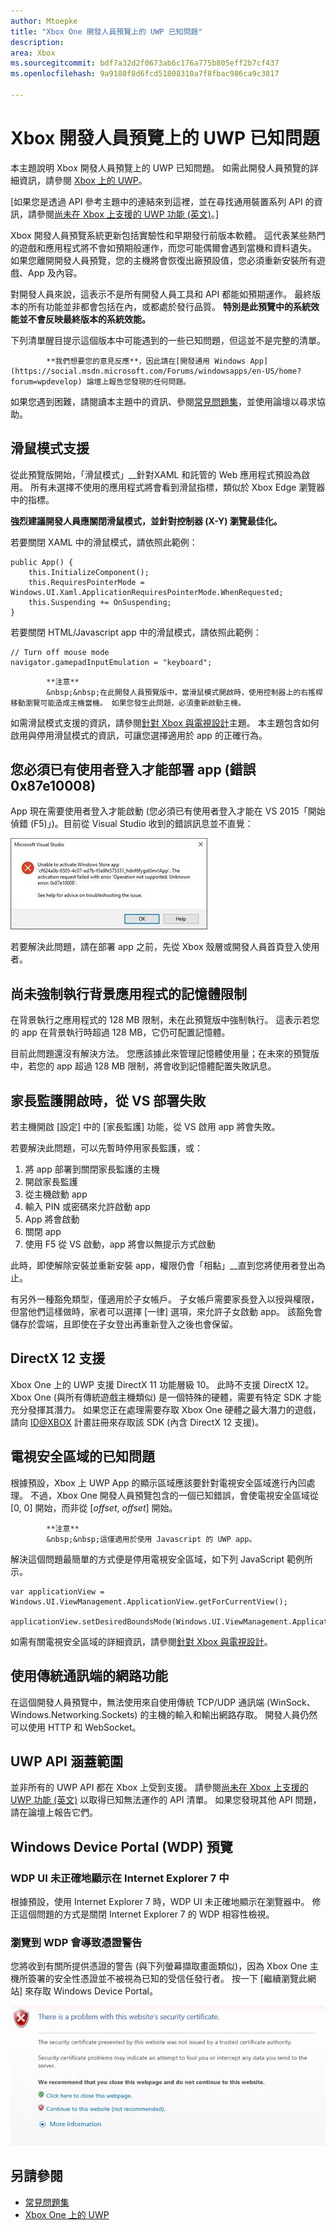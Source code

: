 ```yaml
---
author: Mtoepke
title: "Xbox One 開發人員預覽上的 UWP 已知問題"
description: 
area: Xbox
ms.sourcegitcommit: bdf7a32d2f0673ab6c176a775b805eff2b7cf437
ms.openlocfilehash: 9a9180f8d6fcd51808310a7f8fbac986ca9c3817

---
```


# Xbox 開發人員預覽上的 UWP 已知問題

本主題說明 Xbox 開發人員預覽上的 UWP 已知問題。 如需此開發人員預覽的詳細資訊，請參閱 [Xbox 上的 UWP](index.md)。 

\[如果您是透過 API 參考主題中的連結來到這裡，並在尋找通用裝置系列 API 的資訊，請參閱[尚未在 Xbox 上支援的 UWP 功能 (英文)](http://go.microsoft.com/fwlink/?LinkID=760755)。\]

Xbox 開發人員預覽系統更新包括實驗性和早期發行前版本軟體。 這代表某些熱門的遊戲和應用程式將不會如預期般運作，而您可能偶爾會遇到當機和資料遺失。 如果您離開開發人員預覽，您的主機將會恢復出廠預設值，您必須重新安裝所有遊戲、App 及內容。

對開發人員來說，這表示不是所有開發人員工具和 API 都能如預期運作。 最終版本的所有功能並非都會包括在內，或都處於發行品質。 
**特別是此預覽中的系統效能並不會反映最終版本的系統效能。**

下列清單醒目提示這個版本中可能遇到的一些已知問題，但這並不是完整的清單。 


            **我們想要您的意見反應**，因此請在[開發通用 Windows App](https://social.msdn.microsoft.com/Forums/windowsapps/en-US/home?forum=wpdevelop) 論壇上報告您發現的任何問題。 

如果您遇到困難，請閱讀本主題中的資訊、參閱[常見問題集](frequently-asked-questions.md)，並使用論壇以尋求協助。


<!--## Developing games-->

## 滑鼠模式支援

從此預覽版開始，「滑鼠模式」__針對XAML 和託管的 Web 應用程式預設為啟用。 所有未選擇不使用的應用程式將會看到滑鼠指標，類似於 Xbox Edge 瀏覽器中的指標。

**強烈建議開發人員應關閉滑鼠模式，並針對控制器 (X-Y) 瀏覽最佳化。**

若要關閉 XAML 中的滑鼠模式，請依照此範例：

```code
public App() {
    this.InitializeComponent();
    this.RequiresPointerMode = Windows.UI.Xaml.ApplicationRequiresPointerMode.WhenRequested;
    this.Suspending += OnSuspending;
}
```

若要關閉 HTML/Javascript app 中的滑鼠模式，請依照此範例：

```code
// Turn off mouse mode
navigator.gamepadInputEmulation = "keyboard";
```

> 
            **注意**
            &nbsp;&nbsp;在此開發人員預覽版中，當滑鼠模式開啟時，使用控制器上的右搖桿移動瀏覽可能造成主機當機。 如果您發生此問題，必須重新啟動主機。

如需滑鼠模式支援的資訊，請參閱[針對 Xbox 與電視設計](https://msdn.microsoft.com/en-us/windows/uwp/input-and-devices/designing-for-tv?f=255&MSPPError=-2147217396#mouse-mode)主題。 本主題包含如何啟用與停用滑鼠模式的資訊，可讓您選擇適用於 app 的正確行為。

## 您必須已有使用者登入才能部署 app (錯誤 0x87e10008)

App 現在需要使用者登入才能啟動 (您必須已有使用者登入才能在 VS 2015「開始偵錯 (F5)」)。目前從 Visual Studio 收到的錯誤訊息並不直覺：
 
![無法啟用 Windows 市集應用程式](images/windows-store-app-activation-error.jpg)
 
若要解決此問題，請在部署 app 之前，先從 Xbox 殼層或開發人員首頁登入使用者。
 
## 尚未強制執行背景應用程式的記憶體限制
 
在背景執行之應用程式的 128 MB 限制，未在此預覽版中強制執行。 這表示若您的 app 在背景執行時超過 128 MB，它仍可配置記憶體。
 
目前此問題還沒有解決方法。 您應該據此來管理記憶體使用量；在未來的預覽版中，若您的 app 超過 128 MB 限制，將會收到記憶體配置失敗訊息。
 
## 家長監護開啟時，從 VS 部署失敗

若主機開啟 \[設定\] 中的 \[家長監護\] 功能，從 VS 啟用 app 將會失敗。

若要解決此問題，可以先暫時停用家長監護，或：
1. 將 app 部署到關閉家長監護的主機
2. 開啟家長監護
3. 從主機啟動 app
4. 輸入 PIN 或密碼來允許啟動 app
5. App 將會啟動
6. 關閉 app
7. 使用 F5 從 VS 啟動，app 將會以無提示方式啟動

此時，即使解除安裝並重新安裝 app，權限仍會「相黏」__直到您將使用者登出為止。
 
有另外一種豁免類型，僅適用於子女帳戶。 子女帳戶需要家長登入以授與權限，但當他們這樣做時，家者可以選擇 \[一律\] 選項，來允許子女啟動 app。 該豁免會儲存於雲端，且即使在子女登出再重新登入之後也會保留。   

<!--### x86 vs. x64

By the time we release later this year, we will have great support for both x86 and x64, and we do support x86 in this preview. 
However, x64 has had much more testing to date (the Xbox shell and all of the apps running on the console today are x64), and so we recommend using x64 for your projects. 
This is particularly true for games.

If you decide to use x86, please report any issues you see on the forum.

Also see [Switching build flavors can cause deployment failures](known-issues.md#switching-build-flavors-can-cause-deployment-failures) later on this page.-->

<!--### Game engines

We have tested some popular game engines, but not all of them, and our test coverage for this preview has not been comprehensive. 
Your mileage may vary. 

The following game engines have been confirmed to work:
* [Construct 2](https://www.scirra.com/)

There are likely others that are working too. We would love to get your feedback on what you find. 
Please use the forum to report any issues you see.-->

## DirectX 12 支援

Xbox One 上的 UWP 支援 DirectX 11 功能層級 10。 此時不支援 DirectX 12。 Xbox One (與所有傳統遊戲主機類似) 是一個特殊的硬體，需要有特定 SDK 才能充分發揮其潛力。 如果您正在處理需要存取 Xbox One 硬體之最大潛力的遊戲，請向 [ID@XBOX](http://www.xbox.com/en-us/Developers/id) 計畫註冊來存取該 SDK (內含 DirectX 12 支援)。

<!-- ### Xbox One Developer Preview disables game streaming to Windows 10

Activating the Xbox One Developer Preview on your console will prevent you from streaming games from your Xbox One to the Xbox app on Windows 10, even if your console is set to retail mode. 
To restore the game streaming feature, you must leave the developer preview. -->

## 電視安全區域的已知問題

根據預設，Xbox 上 UWP App 的顯示區域應該要針對電視安全區域進行內凹處理。 不過，Xbox One 開發人員預覽包含的一個已知錯誤，會使電視安全區域從 [0, 0] 開始，而非從 [_offset_, _offset_] 開始。

> 
            **注意**
            &nbsp;&nbsp;這僅適用於使用 Javascript 的 UWP app。

解決這個問題最簡單的方式便是停用電視安全區域，如下列 JavaScript 範例所示。

    var applicationView = Windows.UI.ViewManagement.ApplicationView.getForCurrentView();

    applicationView.setDesiredBoundsMode(Windows.UI.ViewManagement.ApplicationViewBoundsMode.useCoreWindow);

如需有關電視安全區域的詳細資訊，請參閱[針對 Xbox 與電視設計](https://msdn.microsoft.com/windows/uwp/input-and-devices/designing-for-tv)。

<!--## System resources for UWP apps and games on Xbox One

UWP apps and games running on Xbox One share resources with the system and other apps, and so the system governs the resources that are available to any one game or app. 
If you are running into memory or performance issues, this may be why. 
For more details, see [System resources for UWP apps and games on Xbox One](system-resource-allocation.md).-->


## 使用傳統通訊端的網路功能

在這個開發人員預覽中，無法使用來自使用傳統 TCP/UDP 通訊端 (WinSock、Windows.Networking.Sockets) 的主機的輸入和輸出網路存取。 開發人員仍然可以使用 HTTP 和 WebSocket。 


## UWP API 涵蓋範圍

並非所有的 UWP API 都在 Xbox 上受到支援。 請參閱[尚未在 Xbox 上支援的 UWP 功能 (英文)](http://go.microsoft.com/fwlink/p/?LinkId=760755) 以取得已知無法運作的 API 清單。 如果您發現其他 API 問題，請在論壇上報告它們。 

<!--## XAML controls do not look like or behave like the controls in the Xbox One shell

In this developer preview, the XAML controls are not in their final form. In particular:
* Gamepad X-Y navigation does not work reliably for all controls.
* Controls do not look like controls in the Xbox shell. This includes the control focus rectangle.
* Navigating between controls does not automatically make “navigation sounds.”

These issues will be addressed in a future developer preview.-->

<!--## Visual Studio and deployment issues

### Switching build flavors can cause deployment failures

Switching between Debug and Release builds, or between x86 and x64, or between Managed and .Net Native builds, can cause deployment failures. 

The simplest way to avoid these issues for this preview is to stick to Debug and one architecture. 

If you do hit this issue, uninstalling your app in the Collections app on your Xbox One will typically resolve it.

> ****&nbsp;&nbsp;Uninstalling your app from Windows Device Portal (WDP) will not resolve the issue.

If your issues persist, uninstall your app or game in the Collections app, leave Developer Mode, restart to Retail Mode and then switch back to Developer Mode.
You may also need to restart Visual Studio and clean your solution.

For more information, see the “Fixing deployment failures” section in [Frequently asked questions](frequently-asked-questions.md).

### Uninstalling an app while you are debugging it in Visual Studio will cause it to fail silently

Attempting to uninstall an app that is running under the debugger via the WDP “Installed Apps” tool will cause it to silently fail. 
The workaround is to stop debugging the app in Visual Studio before attempting to remove it via WDP.

### Visual Studio/Xbox PIN pairing failures

It is possible to get into a state where the PIN pairing between Visual Studio and your Xbox One gets out of sync. 
If PIN pairing fails, use the “Remove all pairings” button in Dev Home, restart Xbox One, restart your development PC, and then try again.--> 


## Windows Device Portal (WDP) 預覽

<!--### Starting WDP from Dev Home crashes Dev Home

When you start WDP in Dev Home, it will cause Dev Home to crash after you have entered your user name and password and selected **Save**. 
The credentials are saved but WDP is not started. 
You can start WDP by restarting Xbox One.--> 

<!--### Disabling WDP in Dev Home does not work

If you disable WDP in Dev Home, it will be turned off. 
However, when you restart your Xbox One, WDP will be started again. 
You can work around this issue by using **Reset and keep my games & apps** to delete any stored state on your Xbox One. 
Go to Settings > System > Console info & updates > Reset console, and then select the **Reset and keep my games & apps** button.

> **Caution**&nbsp;&nbsp;Doing this will delete all saved settings on your Xbox One including wireless settings, user accounts and any game progress that has not been saved to cloud storage.

> **Caution**&nbsp;&nbsp;DO NOT select the **Reset and remove everything** button.
This will delete all of your games, apps, settings and content, deactivate Developer Mode, and remove you console from the Developer Preview group.

### The columns in the “Running Apps” table do not update predictably. 

Sometimes this is resolved by sorting a column on the table.-->

### WDP UI 未正確地顯示在 Internet Explorer 7 中 

根據預設，使用 Internet Explorer 7 時，WDP UI 未正確地顯示在瀏覽器中。 修正這個問題的方式是關閉 Internet Explorer 7 的 WDP 相容性檢視。

### 瀏覽到 WDP 會導致憑證警告

您將收到有關所提供憑證的警告 (與下列螢幕擷取畫面類似)，因為 Xbox One 主機所簽署的安全性憑證並不被視為已知的受信任發行者。 按一下 \[繼續瀏覽此網站\] 來存取 Windows Device Portal。

![網站安全性憑證警告](images/security_cert_warning.jpg)

<!--## Dev Home

Occasionally, selecting the “Manage Windows Device Portal” option in Dev Home will cause Dev Home to silently exit to the Home screen. 
This is caused by a failure in the WDP infrastructure on the console and can be resolved by restarting the console.-->

## 另請參閱
- [常見問題集](frequently-asked-questions.md)
- [Xbox One 上的 UWP](index.md)



<!--HONumber=Jun16_HO4-->


